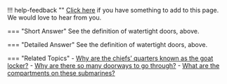 !!! help-feedback ""
    [Click here](https://other.example.com/feedback) if you have something to add to this page. We would love to hear from you.

=== "Short Answer"
    See the definition of watertight doors, above.

=== "Detailed Answer"
    See the definition of watertight doors, above.

=== "Related Topics"
    - [Why are the chiefs’ quarters known as the goat locker?](./why-are-the-chiefs-quarters-known-as-the-goat-locker.md)
    - [Why are there so many doorways to go through?](./why-are-there-so-many-doorways-to-go-through.md)
    - [What are the compartments on these submarines?](./what-are-the-compartments-on-these-submarines.md)
